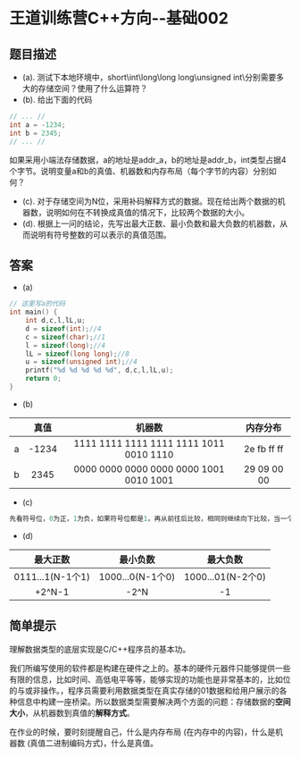 # 王道训练营C++方向--基础002

## 题目描述

- (a). 测试下本地环境中，short\int\long\long long\unsigned int\分别需要多大的存储空间？使用了什么运算符？
- (b). 给出下面的代码

```c
// ... //
int a = -1234;
int b = 2345;
// ... //
```

如果采用小端法存储数据，a的地址是addr_a，b的地址是addr_b，int类型占据4个字节。说明变量a和b的真值、机器数和内存布局（每个字节的内容）分别如何？

- (c). 对于存储空间为N位，采用补码解释方式的数据。现在给出两个数据的机器数，说明如何在不转换成真值的情况下，比较两个数据的大小。
- (d). 根据上一问的结论，先写出最大正数、最小负数和最大负数的机器数，从而说明有符号整数的可以表示的真值范围。

## 答案

- (a)
```c
// 这里写a的代码
int main() {
	int d,c,l,lL,u;
	d = sizeof(int);//4
	c = sizeof(char);//1
	l = sizeof(long);//4
	lL = sizeof(long long);//8
	u = sizeof(unsigned int);//4
	printf("%d %d %d %d %d", d,c,l,lL,u);
	return 0;
}
```

- (b)

|      | 真值  |                 机器数                  |  内存分布   |
| :--: | :---: | :-------------------------------------: | :---------: |
|  a   | -1234 | 1111 1111 1111 1111 1111 1011 0010 1110 | 2e fb ff ff |
|  b   | 2345  | 0000 0000 0000 0000 0000 1001 0010 1001 | 29 09 00 00 |



- (c)

```c
先看符号位，0为正，1为负，如果符号位都是1，再从前往后比较，相同则继续向下比较，当一个为0，一个为1时，为1的小，如果符号位都为0，则，先出现1的大
```



- (d)

|     最大正数     |     最小负数     |     最大负数      |
| :--------------: | :--------------: | :---------------: |
| 0111...1(N-1个1) | 1000...0(N-1个0) | 1000...01(N-2个0) |
|      +2^N-1      |       -2^N       |        -1         |





## 简单提示

理解数据类型的底层实现是C/C++程序员的基本功。

我们所编写使用的软件都是构建在硬件之上的。基本的硬件元器件只能够提供一些有限的信息，比如时间、高低电平等等，能够实现的功能也是非常基本的，比如位的与或非操作。，程序员需要利用数据类型在真实存储的01数据和给用户展示的各种信息中构建一座桥梁。所以数据类型需要解决两个方面的问题：存储数据的**空间大小**，从机器数到真值的**解释方式**。

在作业的时候，要时刻提醒自己，什么是内存布局 (在内存中的内容)，什么是机器数 (真值二进制编码方式)，什么是真值。